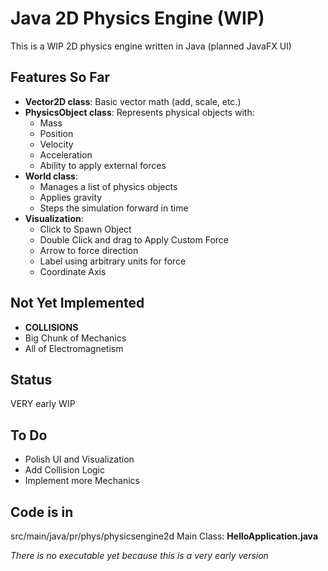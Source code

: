 
# Java 2D Physics Engine (WIP)

This is a WIP 2D physics engine written in Java (planned JavaFX UI)

## Features So Far
- **Vector2D class**: Basic vector math (add, scale, etc.)
- **PhysicsObject class**: Represents physical objects with:
  - Mass
  - Position
  - Velocity
  - Acceleration
  - Ability to apply external forces
- **World class**:
  - Manages a list of physics objects
  - Applies gravity
  - Steps the simulation forward in time
- **Visualization**:
  - Click to Spawn Object
  - Double Click and drag to Apply Custom Force
  - Arrow to force direction
  - Label using arbitrary units for force
  - Coordinate Axis

## Not Yet Implemented
- **COLLISIONS**
- Big Chunk of Mechanics
- All of Electromagnetism

## Status
VERY early WIP

## To Do
- Polish UI and Visualization
- Add Collision Logic
- Implement more Mechanics

## Code is in
src/main/java/pr/phys/physicsengine2d
Main Class: **HelloApplication.java**

*There is no executable yet because this is a very early version*
